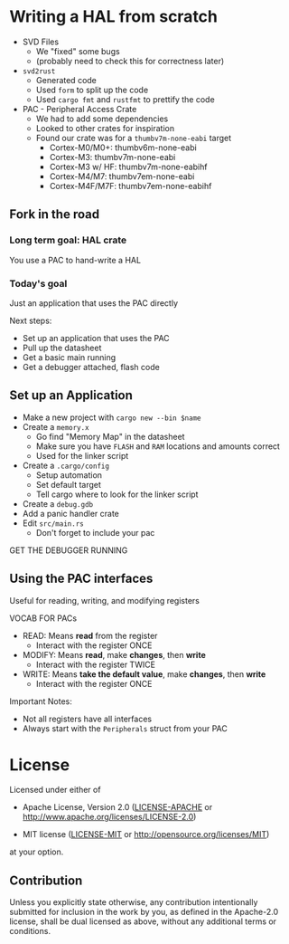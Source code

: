 # Writing a HAL from scratch

* SVD Files
    * We "fixed" some bugs
    * (probably need to check this for correctness later)
* `svd2rust`
    * Generated code
    * Used `form` to split up the code
    * Used `cargo fmt` and `rustfmt` to prettify the code
* PAC - Peripheral Access Crate
    * We had to add some dependencies
    * Looked to other crates for inspiration
    * Found our crate was for a `thumbv7m-none-eabi` target
        * Cortex-M0/M0+: thumbv6m-none-eabi
        * Cortex-M3: thumbv7m-none-eabi
        * Cortex-M3 w/ HF: thumbv7m-none-eabihf
        * Cortex-M4/M7: thumbv7em-none-eabi
        * Cortex-M4F/M7F: thumbv7em-none-eabihf

## Fork in the road

### Long term goal: HAL crate

You use a PAC to hand-write a HAL

### Today's goal

Just an application that uses the PAC directly

Next steps:

* Set up an application that uses the PAC
* Pull up the datasheet
* Get a basic main running
* Get a debugger attached, flash code

## Set up an Application

* Make a new project with `cargo new --bin $name`
* Create a `memory.x`
    * Go find "Memory Map" in the datasheet
    * Make sure you have `FLASH` and `RAM` locations and amounts correct
    * Used for the linker script
* Create a `.cargo/config`
    * Setup automation
    * Set default target
    * Tell cargo where to look for the linker script
* Create a `debug.gdb`
* Add a panic handler crate
* Edit `src/main.rs`
    * Don't forget to include your pac

GET THE DEBUGGER RUNNING

## Using the PAC interfaces

Useful for reading, writing, and modifying registers

VOCAB FOR PACs

* READ: Means **read** from the register
    * Interact with the register ONCE
* MODIFY: Means **read**, make **changes**, then **write**
    * Interact with the register TWICE
* WRITE: Means **take the default value**, make **changes**, then **write**
    * Interact with the register ONCE

Important Notes:

* Not all registers have all interfaces
* Always start with the `Peripherals` struct from your PAC


# License

Licensed under either of

- Apache License, Version 2.0 ([LICENSE-APACHE](LICENSE-APACHE) or
  http://www.apache.org/licenses/LICENSE-2.0)

- MIT license ([LICENSE-MIT](LICENSE-MIT) or http://opensource.org/licenses/MIT)

at your option.

## Contribution

Unless you explicitly state otherwise, any contribution intentionally submitted
for inclusion in the work by you, as defined in the Apache-2.0 license, shall be
dual licensed as above, without any additional terms or conditions.
